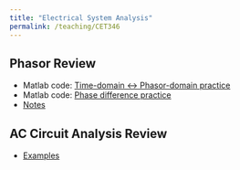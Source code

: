 ```yaml
---
title: "Electrical System Analysis"
permalink: /teaching/CET346
---
```


## Phasor Review
* Matlab code: [Time-domain <-> Phasor-domain practice](/files/CET346TimeToPhasor.m)
* Matlab code: [Phase difference practice](/files/CET346PhaseDifference.m)
* [Notes](/files/BookPages_Chapter03.pdf)

## AC Circuit Analysis Review
* [Examples](/files/BookPages_Chapter04.pdf)


